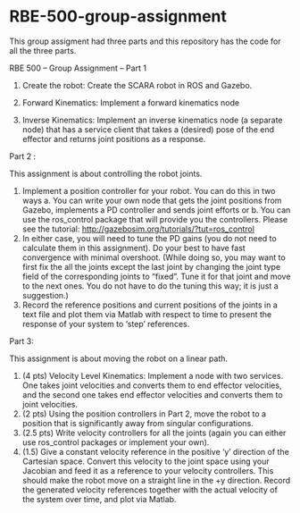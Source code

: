 # RBE-500-group-assignment
This group assigment had three parts and this repository has the code for all the three parts.



RBE 500 – Group Assignment – Part 1   

1) Create the robot: Create the SCARA robot in ROS and Gazebo.  
 
2) Forward Kinematics:  Implement a forward kinematics node
 
3) Inverse Kinematics: Implement an inverse kinematics node (a separate node) that has a 
service client that takes a (desired) pose of the end effector and returns joint positions as a 
response.

Part 2 :
 
This assignment is about controlling the robot joints.  
 
1) Implement a position controller for your robot. You can do this in two ways 
a. You can write your own node that gets the joint positions from Gazebo, implements a 
PD controller and sends joint efforts or 
b. You can use the ros_control package that will provide you the controllers. Please see the 
tutorial: http://gazebosim.org/tutorials/?tut=ros_control 
2) In either case, you will need to tune the PD gains (you do not need to calculate them in this 
assignment). Do your best to have fast convergence with minimal overshoot. (While doing so, 
you may want to first fix the all the joints except the last joint by changing the joint type field of 
the corresponding joints to “fixed”. Tune it for that joint and move to the next ones. You do not 
have to do the tuning this way; it is just a suggestion.)  
3) Record the reference positions and current positions of the joints in a text file and plot them via 
Matlab with respect to time to present the response of your system to ‘step’ references.

Part 3:

This assignment is about moving the robot on a linear path. 
 
1) (4 pts) Velocity Level Kinematics: Implement a node with two services. One takes joint velocities 
and converts them to end effector velocities, and the second one takes end effector velocities 
and converts them to joint velocities. 
2) (2 pts) Using the position controllers in Part 2, move the robot to a position that is significantly 
away from singular configurations. 
3) (2.5 pts) Write velocity controllers for all the joints (again you can either use ros_control 
packages or implement your own).  
4) (1.5) Give a constant velocity reference in the positive ‘y’ direction of the Cartesian space. 
Convert this velocity to the joint space using your Jacobian and feed it as a reference to your 
velocity controllers. This should make the robot move on a straight line in the +y direction. 
Record the generated velocity references together with the actual velocity of the system over 
time, and plot via Matlab. 
